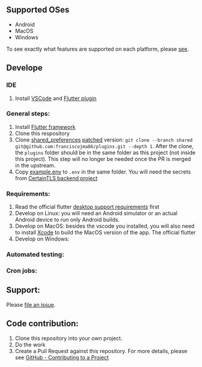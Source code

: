 ## Supported OSes

* Android
* MacOS
* Windows

To see exactly what features are supported on each platform, please [see](https://github.com/certaintls/certaintls.app/wiki/Supported-Features-on-Different-OS).

## Develope

### IDE
1. Install [VSCode](https://code.visualstudio.com/) and [Flutter plugin](https://flutter.dev/docs/development/tools/vs-code)

### General steps:
1. Install [Flutter framework](https://flutter.dev/docs/get-started/install)
1. Clone this respository
1. Clone [shared_preferences](https://pub.dev/packages/shared_preferences) [patched](https://github.com/flutter/plugins/pull/2631) version: `git clone --branch shared git@github.com:franciscojma86/plugins.git --depth 1`. After the clone, the `plugins` folder should be in the same folder as this project (not inside this project). This step will no longer be needed once the PR is merged in the upstream.
1. Copy [example.env](https://github.com/certaintls/certaintls.app/blob/master/example.env) to `.env` in the same folder. You will need the secrets from [CertainTLS backend project](https://github.com/certaintls/certaintls.backend)

### Requirements:
1. Read the official flutter [desktop support requirements](https://flutter.dev/desktop#requirements) first
1. Develop on Linux: you will need an Android simulator or an actual Android device to run only Android builds.
2. Develop on MacOS: besides the vscode you installed, you will also need to install [Xcode](https://apps.apple.com/us/app/xcode/id497799835?mt=12) to build the MacOS version of the app. The official flutter
3. Develop on Windows:

### Automated testing:

### Cron jobs:

## Support:

Please [file an issue](https://github.com/certaintls/certaintls.app/issues).

## Code contribution:

1. Clone this repository into your own project.
2. Do the work
3. Create a Pull Request against this repository. For more details, please see [GitHub - Contributing to a Project](https://git-scm.com/book/en/v2/GitHub-Contributing-to-a-Project)

